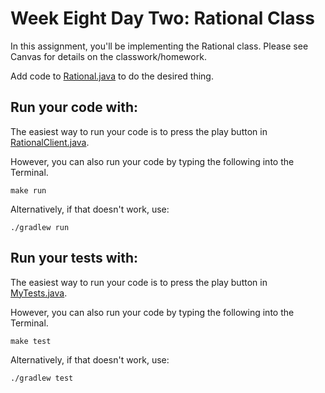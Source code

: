 # Week Eight Day Two: Rational Class

In this assignment, you'll be implementing the Rational class. Please see Canvas for details on the classwork/homework.

Add code to [Rational.java](src/main/java/Rational.java) to do the desired thing.

## Run your code with:
The easiest way to run your code is to press the play button in [RationalClient.java](src/main/java/RationalClient.java).

However, you can also run your code by typing the following into the Terminal.

```shell script
make run
```

Alternatively, if that doesn't work, use:

```shell script
./gradlew run
```

## Run your tests with:
The easiest way to run your code is to press the play button in [MyTests.java](src/test/java/MyTests.java).

However, you can also run your code by typing the following into the Terminal.

```shell script
make test
```

Alternatively, if that doesn't work, use:

```shell script
./gradlew test
```